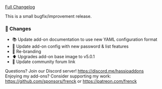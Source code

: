 [Full Changelog][changelog]

This is a small bugfix/improvement release.

### :hammer: Changes

- :books: Update add-on documentation to use new YAML configuration format
- :hammer: Update add-on config with new password & list features
- :hammer: Re-branding
- :arrow_up: Upgrades add-on base image to v5.0.1
- :hammer: Update community forum link

[changelog]: https://github.com/hassio-addons/addon-adb/compare/v0.5.6...v0.6.0

Questions? Join our Discord server! https://discord.me/hassioaddons
Enjoying my add-ons? Consider supporting my work:
https://github.com/sponsors/frenck or https://patreon.com/frenck